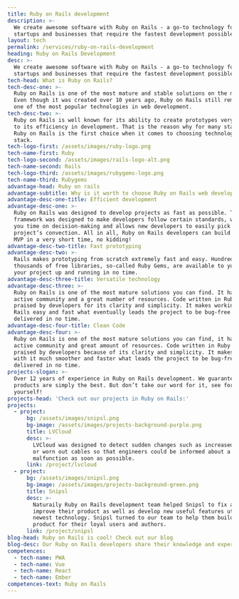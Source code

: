 ```yaml
---
title: Ruby on Rails development
description: >-
  We create awesome software with Ruby on Rails - a go-to technology for
  startups and businesses that require the fastest development possible
layout: tech
permalink: /services/ruby-on-rails-development
heading: Ruby on Rails Development
desc: >-
  We create awesome software with Ruby on Rails - a go-to technology for
  startups and businesses that require the fastest development possible
tech-head: What is Ruby on Rails?
tech-desc-one: >-
  Ruby on Rails is one of the most mature and stable solutions on the market.
  Even though it was created over 10 years ago, Ruby on Rails still remains as
  one of the most popular technologies in web development.
tech-desc-two: >-
  Ruby on Rails is well known for its ability to create prototypes very fast due
  to its efficiency in development. That is the reason why for many startups
  Ruby on Rails is the first choice when it comes to choosing technological
  stack.
tech-logo-first: /assets/images/ruby-logo.png
tech-name-first: Ruby
tech-logo-second: /assets/images/rails-logo-alt.png
tech-name-second: Rails
tech-logo-third: /assets/images/rubygems-logo.png
tech-name-third: Rubygems
advantage-head: Ruby on rails
advantage-subtitle: Why is it worth to choose Ruby on Rails web development?
advantage-desc-one-title: Efficient development
advantage-desc-one: >-
  Ruby on Rails was designed to develop projects as fast as possible. The
  framework was designed to make developers follow certain standards, what saves
  you time on decision-making and allows new developers to easily pick up your
  project’s convection. All in all, Ruby on Rails developers can build a working
  MVP in a very short time, no kidding!
advantage-desc-two-title: Fast prototyping
advantage-desc-two: >-
  Rails makes prototyping from scratch extremely fast and easy. Hundreds of
  thousands of free libraries, so-called Ruby Gems, are available to you to get
  your project up and running in no time.
advantage-desc-three-title: Versatile technology
advantage-desc-three: >-
  Ruby on Rails is one of the most mature solutions you can find. It has an
  active community and a great number of resources. Code written in Ruby is
  praised by developers for its clarity and simplicity. It makes working with
  Rails easy and fast what eventually leads the project to be bug-free and
  delivered in no time.
advantage-desc-four-title: Clean Code
advantage-desc-four: >-
  Ruby on Rails is one of the most mature solutions you can find, it has an
  active community and great amount of resources. Code written in Ruby is
  praised by developers because of its clarity and simplicity. It makes working
  with it much smoother and faster what leads the project to be bug-free and
  delivered in no time.
projects-slogan: >-
  Over 12 years of experience in Ruby on Rails development. We guarantee our
  products are simply the best. But don’t take our word for it, see for
  yourself!
projects-head: 'Check out our projects in Ruby on Rails:'
projects:
  - project:
      bg: /assets/images/snipsl.png
      bg-image: /assets/images/projects-background-purple.png
      title: LVCloud
      desc: >-
        LVCloud was designed to detect sudden changes such as increased humidity
        or worn out cables so that engineers could be informed about a possible
        malfunction as soon as possible.
      link: /project/lvcloud
  - project:
      bg: /assets/images/snipsl.png
      bg-image: /assets/images/projects-background-green.png
      title: Snipsl
      desc: >-
        Naturaily Ruby on Rails development team helped Snipsl to fix and
        improve their product as well as develop new useful features utilizing
        newest technology. Snipsl turned to our team to help them build a better
        product for their loyal users and authors.
      link: /project/snipsl
blog-head: Ruby on Rails is cool! Check out our blog
blog-desc: Our Ruby on Rails developers share their knowledge and experience on our blog.
competences:
  - tech-name: PWA
  - tech-name: Vue
  - tech-name: React
  - tech-name: Ember
competences-text: Ruby on Rails
---
```

